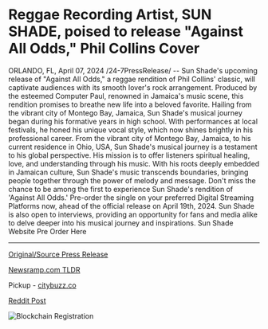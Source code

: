 # Reggae Recording Artist, SUN SHADE, poised to release "Against All Odds," Phil Collins Cover

ORLANDO, FL, April 07, 2024 /24-7PressRelease/ -- Sun Shade's upcoming release of "Against All Odds," a reggae rendition of Phil Collins' classic, will captivate audiences with its smooth lover's rock arrangement. Produced by the esteemed Computer Paul, renowned in Jamaica's music scene, this rendition promises to breathe new life into a beloved favorite.  Hailing from the vibrant city of Montego Bay, Jamaica, Sun Shade's musical journey began during his formative years in high school. With performances at local festivals, he honed his unique vocal style, which now shines brightly in his professional career.  From the vibrant city of Montego Bay, Jamaica, to his current residence in Ohio, USA, Sun Shade's musical journey is a testament to his global perspective. His mission is to offer listeners spiritual healing, love, and understanding through his music. With his roots deeply embedded in Jamaican culture, Sun Shade's music transcends boundaries, bringing people together through the power of melody and message.  Don't miss the chance to be among the first to experience Sun Shade's rendition of 'Against All Odds.' Pre-order the single on your preferred Digital Streaming Platforms now, ahead of the official release on April 19th, 2024. Sun Shade is also open to interviews, providing an opportunity for fans and media alike to delve deeper into his musical journey and inspirations.  Sun Shade Website Pre Order Here 

---

[Original/Source Press Release](https://www.24-7pressrelease.com/press-release/509865/reggae-recording-artist-sun-shade-poised-to-release-against-all-odds-phil-collins-cover)
                    

[Newsramp.com TLDR](https://newsramp.com/curated-news/sun-shade-to-release-reggae-rendition-of-phil-collins-classic/9785798de9d262373e44d4a31f122639) 


Pickup - [citybuzz.co](https://citybuzz.co/2024/04/07/reggae-artist-sun-shade-reimagines-phil-collins-classic)
 



[Reddit Post](https://www.reddit.com/r/Lifestyle_Culture/comments/1bxyc11/sun_shade_to_release_reggae_rendition_of_phil/) 



![Blockchain Registration](https://cdn.newsramp.app/24-7PressRelease/qrcode/244/7/glee13vG.webp)